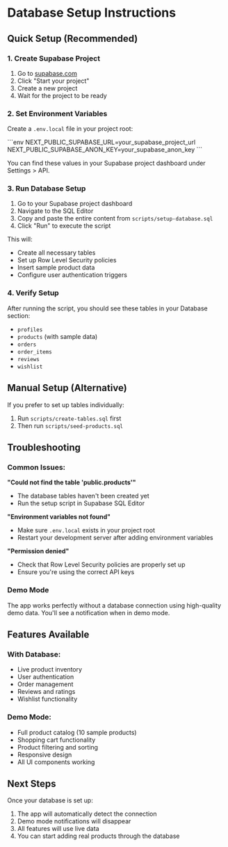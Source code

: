 # Database Setup Instructions

## Quick Setup (Recommended)

### 1. Create Supabase Project
1. Go to [supabase.com](https://supabase.com)
2. Click "Start your project"
3. Create a new project
4. Wait for the project to be ready

### 2. Set Environment Variables
Create a `.env.local` file in your project root:

\`\`\`env
NEXT_PUBLIC_SUPABASE_URL=your_supabase_project_url
NEXT_PUBLIC_SUPABASE_ANON_KEY=your_supabase_anon_key
\`\`\`

You can find these values in your Supabase project dashboard under Settings > API.

### 3. Run Database Setup
1. Go to your Supabase project dashboard
2. Navigate to the SQL Editor
3. Copy and paste the entire content from `scripts/setup-database.sql`
4. Click "Run" to execute the script

This will:
- Create all necessary tables
- Set up Row Level Security policies
- Insert sample product data
- Configure user authentication triggers

### 4. Verify Setup
After running the script, you should see these tables in your Database section:
- `profiles`
- `products` (with sample data)
- `orders`
- `order_items`
- `reviews`
- `wishlist`

## Manual Setup (Alternative)

If you prefer to set up tables individually:

1. Run `scripts/create-tables.sql` first
2. Then run `scripts/seed-products.sql`

## Troubleshooting

### Common Issues:

**"Could not find the table 'public.products'"**
- The database tables haven't been created yet
- Run the setup script in Supabase SQL Editor

**"Environment variables not found"**
- Make sure `.env.local` exists in your project root
- Restart your development server after adding environment variables

**"Permission denied"**
- Check that Row Level Security policies are properly set up
- Ensure you're using the correct API keys

### Demo Mode
The app works perfectly without a database connection using high-quality demo data. You'll see a notification when in demo mode.

## Features Available

### With Database:
- Live product inventory
- User authentication
- Order management
- Reviews and ratings
- Wishlist functionality

### Demo Mode:
- Full product catalog (10 sample products)
- Shopping cart functionality
- Product filtering and sorting
- Responsive design
- All UI components working

## Next Steps

Once your database is set up:
1. The app will automatically detect the connection
2. Demo mode notifications will disappear
3. All features will use live data
4. You can start adding real products through the database
